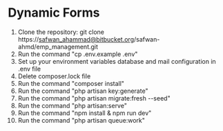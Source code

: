 # Dynamic Forms

1. Clone the repository: git clone https://safwan_ahammad@bitbucket.org/safwan-ahmd/emp_management.git
2. Run the command "cp .env.example .env"
3. Set up your environment variables database and mail configuration in .env file
4. Delete composer.lock file
5. Run the command "composer install"
6. Run the command "php artisan key:generate"
7. Run the command "php artisan migrate:fresh --seed"
8. Run the command "php artisan:serve"
9. Run the command "npm install & npm run dev"
10. Run the command "php artisan queue:work"

